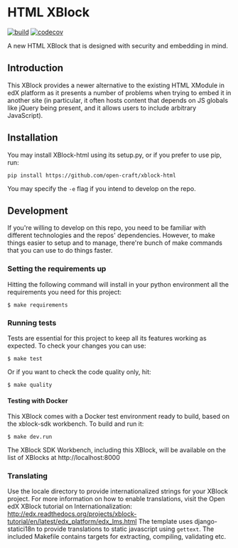 # HTML XBlock

[![build](https://circleci.com/gh/open-craft/xblock-html/tree/master.svg?style=shield)](https://circleci.com/gh/open-craft/xblock-html/tree/master) [![codecov](https://codecov.io/gh/open-craft/xblock-html/branch/master/graph/badge.svg)](https://codecov.io/gh/open-craft/xblock-html)


A new HTML XBlock that is designed with security and embedding in mind. 

## Introduction
This XBlock provides a newer alternative to the existing HTML XModule in edX platform as it presents a number of 
problems when trying to embed it in another site (in particular, it often hosts content that depends on JS globals like 
jQuery being present, and it allows users to include arbitrary JavaScript).

## Installation
You may install XBlock-html using its setup.py, or if you prefer to use pip, run:

```shell
pip install https://github.com/open-craft/xblock-html
```
You may specify the `-e` flag if you intend to develop on the repo.

## Development
If you're willing to develop on this repo, you need to be familiar with different technologies and the repos' 
dependencies. However, to make things easier to setup and to manage, there're bunch of make commands that you can use
 to do things faster.
 
### Setting the requirements up
Hitting the following command will install in your python environment all the requirements you need for this project:

```shell
$ make requirements
```

### Running tests
Tests are essential for this project to keep all its features working as expected. To check your changes you can use:

```shell
$ make test
```
Or if you want to check the code quality only, hit:
```shell
$ make quality
```

#### Testing with Docker
This XBlock comes with a Docker test environment ready to build, based on the xblock-sdk workbench. To build and run it:
```
$ make dev.run
```

The XBlock SDK Workbench, including this XBlock, will be available on the list of XBlocks at http://localhost:8000


### Translating

Use the locale directory to provide internationalized strings for your XBlock project.
 For more information on how to enable translations, visit the Open edX XBlock tutorial on Internationalization:
http://edx.readthedocs.org/projects/xblock-tutorial/en/latest/edx_platform/edx_lms.html
 The template uses django-statici18n to provide translations to static javascript
using `gettext`.
 The included Makefile contains targets for extracting, compiling, validating etc.
